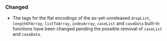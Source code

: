 ### Changed

- The tags for the flat encodings of the as-yet-unreleased `dropList`,
  `lengthOfArray`, `listToArray`, `indexArray`, `caseList` and `caseData`
  built-in functions have been changed pending the possible removal of
  `caseList` and `caseData`.

